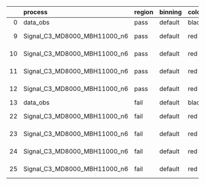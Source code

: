 |    | process                      | region   | binning   | color   | process_type   |   scale | variation   | source_filename                                                       | source_histname    | alias                        | title     |   combine_idx |     lnN |   shapes | syst_type   | direction   | variation_alias   |
|---:|:-----------------------------|:---------|:----------|:--------|:---------------|--------:|:------------|:----------------------------------------------------------------------|:-------------------|:-----------------------------|:----------|--------------:|--------:|---------:|:------------|:------------|:------------------|
|  0 | data_obs                     | pass     | default   | black   | DATA           |       1 | nominal     | ./histograms_for_2DAlphabet_v18//BH_Data.root                         | hpass              | Data                         | Data      |           nan | nan     |      nan | nan         | nan         | nan               |
|  9 | Signal_C3_MD8000_MBH11000_n6 | pass     | default   | red     | SIGNAL         |       1 | lumi        | ./histograms_for_2DAlphabet_v18//BH_Signal_C3_MD8000_MBH11000_n6.root | hpass              | Signal_C3_MD8000_MBH11000_n6 | BH signal |           nan |   1.016 |      nan | lnN         | nan         | nan               |
| 10 | Signal_C3_MD8000_MBH11000_n6 | pass     | default   | red     | SIGNAL         |       1 | SVM         | ./histograms_for_2DAlphabet_v18//BH_Signal_C3_MD8000_MBH11000_n6.root | hpass_SVMsyst_up   | Signal_C3_MD8000_MBH11000_n6 | BH signal |           nan | nan     |        1 | shapes      | Up          | SVMsyst           |
| 11 | Signal_C3_MD8000_MBH11000_n6 | pass     | default   | red     | SIGNAL         |       1 | SVM         | ./histograms_for_2DAlphabet_v18//BH_Signal_C3_MD8000_MBH11000_n6.root | hpass_SVMsyst_down | Signal_C3_MD8000_MBH11000_n6 | BH signal |           nan | nan     |        1 | shapes      | Down        | SVMsyst           |
| 12 | Signal_C3_MD8000_MBH11000_n6 | pass     | default   | red     | SIGNAL         |       1 | nominal     | ./histograms_for_2DAlphabet_v18//BH_Signal_C3_MD8000_MBH11000_n6.root | hpass              | Signal_C3_MD8000_MBH11000_n6 | BH signal |           nan | nan     |      nan | nan         | nan         | nan               |
| 13 | data_obs                     | fail     | default   | black   | DATA           |       1 | nominal     | ./histograms_for_2DAlphabet_v18//BH_Data.root                         | hfail              | Data                         | Data      |           nan | nan     |      nan | nan         | nan         | nan               |
| 22 | Signal_C3_MD8000_MBH11000_n6 | fail     | default   | red     | SIGNAL         |       1 | lumi        | ./histograms_for_2DAlphabet_v18//BH_Signal_C3_MD8000_MBH11000_n6.root | hfail              | Signal_C3_MD8000_MBH11000_n6 | BH signal |           nan |   1.016 |      nan | lnN         | nan         | nan               |
| 23 | Signal_C3_MD8000_MBH11000_n6 | fail     | default   | red     | SIGNAL         |       1 | SVM         | ./histograms_for_2DAlphabet_v18//BH_Signal_C3_MD8000_MBH11000_n6.root | hfail_SVMsyst_up   | Signal_C3_MD8000_MBH11000_n6 | BH signal |           nan | nan     |        1 | shapes      | Up          | SVMsyst           |
| 24 | Signal_C3_MD8000_MBH11000_n6 | fail     | default   | red     | SIGNAL         |       1 | SVM         | ./histograms_for_2DAlphabet_v18//BH_Signal_C3_MD8000_MBH11000_n6.root | hfail_SVMsyst_down | Signal_C3_MD8000_MBH11000_n6 | BH signal |           nan | nan     |        1 | shapes      | Down        | SVMsyst           |
| 25 | Signal_C3_MD8000_MBH11000_n6 | fail     | default   | red     | SIGNAL         |       1 | nominal     | ./histograms_for_2DAlphabet_v18//BH_Signal_C3_MD8000_MBH11000_n6.root | hfail              | Signal_C3_MD8000_MBH11000_n6 | BH signal |           nan | nan     |      nan | nan         | nan         | nan               |